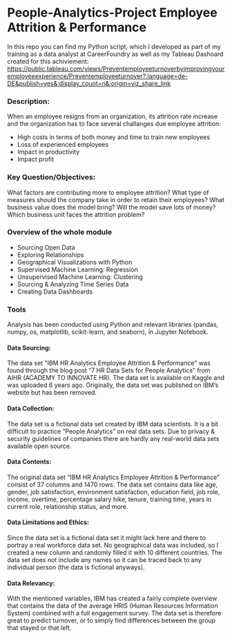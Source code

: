 # People-Analytics-Project Employee Attrition & Performance
In this repo you can find my Python script, which I developed as part of my training as a data analyst at CareerFoundry as well as my Tableau Dashoard created for this achiviement: https://public.tableau.com/views/Preventemployeeturnoverbyimprovingyouremployeeexperience/Preventemployeeturnover?:language=de-DE&publish=yes&:display_count=n&:origin=viz_share_link

### Description: 
When an employee resigns from an organization, its attrition rate increase and the organization has to face several challanges due employee attrition:

- High costs in terms of both money and time to train new employees
- Loss of experienced employees
- Impact in productivity
- Impact profit

### Key Question/Objectives: 
What factors are contributing more to employee attrition?
What type of measures should the company take in order to retain their employees?
What business value does the model bring?
Will the model save lots of money?
Which business unit faces the attrition problem?



### Overview of the whole module 
* Sourcing Open Data
* Exploring Relationships
* Geographical Visualizations with Python
* Supervised Machine Learning: Regression
* Unsupervised Machine Learning: Clustering
* Sourcing & Analyzing Time Series Data
* Creating Data Dashboards

### Tools 

Analysis has been conducted using Python and relevant libraries (pandas, numpy, os, matplotlib, scikit-learn, and seaborn), in Jupyter Notebook. 

#### Data Sourcing: 
The data set "IBM HR Analytics Employee Attrition & Performance" was found through the blog post “7 HR Data Sets for People Analytics” from AIHR (ACADEMY TO INNOVATE HR). The data set is available on Kaggle and was uploaded 6 years ago. Originally, the data set was published on IBM’s website but has been removed. 

#### Data Collection: 
The data set is a fictional data set created by IBM data scientists. It is a bit difficult to practice “People Analytics” on real data sets. Due to privacy & security guidelines of companies there are hardly any real-world data sets available open source. 

#### Data Contents: 
The original data set “IBM HR Analytics Employee Attrition & Performance” consist of 37 columns and 1470 rows. The data set contains data like age, gender, job satisfaction, environment satisfaction, education field, job role, income, overtime, percentage salary hike, tenure, training time, years in current role, relationship status, and more. 

#### Data Limitations and Ethics: 
Since the data set is a fictional data set it might lack here and there to portray a real workforce data set. No geographical data was included, so I created a new column and randomly filled it with 10 different countries. The data set does not include any names so it can be traced back to any individual person (the data is fictional anyways). 

#### Data Relevancy: 
With the mentioned variables, IBM has created a fairly complete overview that contains the data of the average HRIS (Human Resources Information System) combined with a full engagement survey. The data set is therefore great to predict turnover, or to simply find differences between the group that stayed or that left.
